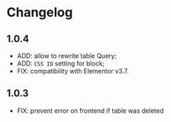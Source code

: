 # Changelog

## 1.0.4
* ADD: allow to rewrite table Query;
* ADD: `CSS ID` setting for block;
* FIX: compatibility with Elementor v3.7.

## 1.0.3
* FIX: prevent error on frontend if table was deleted
